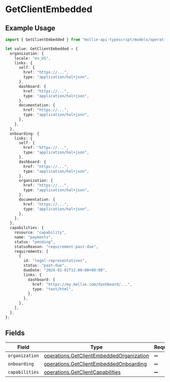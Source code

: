 # GetClientEmbedded

## Example Usage

```typescript
import { GetClientEmbedded } from "mollie-api-typescript/models/operations";

let value: GetClientEmbedded = {
  organization: {
    locale: "en_US",
    links: {
      self: {
        href: "https://...",
        type: "application/hal+json",
      },
      dashboard: {
        href: "https://...",
        type: "application/hal+json",
      },
      documentation: {
        href: "https://...",
        type: "application/hal+json",
      },
    },
  },
  onboarding: {
    links: {
      self: {
        href: "https://...",
        type: "application/hal+json",
      },
      dashboard: {
        href: "https://...",
        type: "application/hal+json",
      },
      organization: {
        href: "https://...",
        type: "application/hal+json",
      },
      documentation: {
        href: "https://...",
        type: "application/hal+json",
      },
    },
  },
  capabilities: {
    resource: "capability",
    name: "payments",
    status: "pending",
    statusReason: "requirement-past-due",
    requirements: [
      {
        id: "legal-representatives",
        status: "past-due",
        dueDate: "2024-01-01T12:00:00+00:00",
        links: {
          dashboard: {
            href: "https://my.mollie.com/dashboard/...",
            type: "text/html",
          },
        },
      },
    ],
  },
};
```

## Fields

| Field                                                                                                | Type                                                                                                 | Required                                                                                             | Description                                                                                          |
| ---------------------------------------------------------------------------------------------------- | ---------------------------------------------------------------------------------------------------- | ---------------------------------------------------------------------------------------------------- | ---------------------------------------------------------------------------------------------------- |
| `organization`                                                                                       | [operations.GetClientEmbeddedOrganization](../../models/operations/getclientembeddedorganization.md) | :heavy_minus_sign:                                                                                   | N/A                                                                                                  |
| `onboarding`                                                                                         | [operations.GetClientEmbeddedOnboarding](../../models/operations/getclientembeddedonboarding.md)     | :heavy_minus_sign:                                                                                   | N/A                                                                                                  |
| `capabilities`                                                                                       | [operations.GetClientCapabilities](../../models/operations/getclientcapabilities.md)                 | :heavy_minus_sign:                                                                                   | N/A                                                                                                  |
